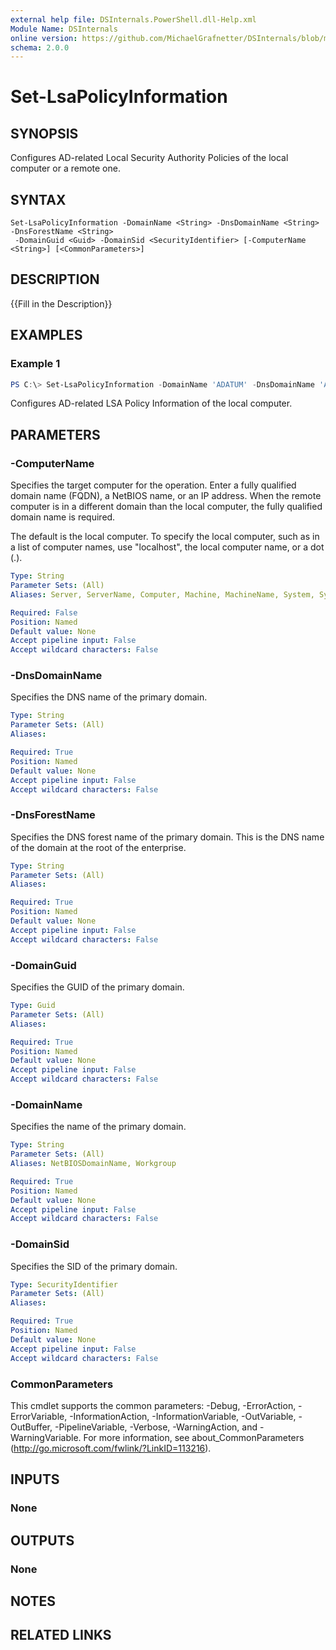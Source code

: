 ```yaml
---
external help file: DSInternals.PowerShell.dll-Help.xml
Module Name: DSInternals
online version: https://github.com/MichaelGrafnetter/DSInternals/blob/master/Documentation/PowerShell/Set-LsaPolicyInformation.md
schema: 2.0.0
---
```


# Set-LsaPolicyInformation

## SYNOPSIS
Configures AD-related Local Security Authority Policies of the local computer or a remote one.

## SYNTAX

```
Set-LsaPolicyInformation -DomainName <String> -DnsDomainName <String> -DnsForestName <String>
 -DomainGuid <Guid> -DomainSid <SecurityIdentifier> [-ComputerName <String>] [<CommonParameters>]
```

## DESCRIPTION
{{Fill in the Description}}

## EXAMPLES

### Example 1
```powershell
PS C:\> Set-LsaPolicyInformation -DomainName 'ADATUM' -DnsDomainName 'Adatum.com' -DnsForestName 'Adatum.com' -DomainGuid 279b615e-ae79-4c86-a61a-50f687b9f7b8 -DomainSid S-1-5-21-1817670852-3242289776-1304069626
```

Configures AD-related LSA Policy Information of the local computer.

## PARAMETERS

### -ComputerName

Specifies the target computer for the operation. Enter a fully qualified domain name (FQDN), a NetBIOS name, or an IP address. When the remote computer is in a different domain than the local computer, the fully qualified domain name is required.

The default is the local computer. To specify the local computer, such as in a list of computer names, use "localhost", the local computer name, or a dot (.).

```yaml
Type: String
Parameter Sets: (All)
Aliases: Server, ServerName, Computer, Machine, MachineName, System, SystemName

Required: False
Position: Named
Default value: None
Accept pipeline input: False
Accept wildcard characters: False
```

### -DnsDomainName
Specifies the DNS name of the primary domain.

```yaml
Type: String
Parameter Sets: (All)
Aliases:

Required: True
Position: Named
Default value: None
Accept pipeline input: False
Accept wildcard characters: False
```

### -DnsForestName
Specifies the DNS forest name of the primary domain. This is the DNS name of the domain at the root of the enterprise.

```yaml
Type: String
Parameter Sets: (All)
Aliases:

Required: True
Position: Named
Default value: None
Accept pipeline input: False
Accept wildcard characters: False
```

### -DomainGuid
Specifies the GUID of the primary domain.

```yaml
Type: Guid
Parameter Sets: (All)
Aliases:

Required: True
Position: Named
Default value: None
Accept pipeline input: False
Accept wildcard characters: False
```

### -DomainName
Specifies the name of the primary domain. 

```yaml
Type: String
Parameter Sets: (All)
Aliases: NetBIOSDomainName, Workgroup

Required: True
Position: Named
Default value: None
Accept pipeline input: False
Accept wildcard characters: False
```

### -DomainSid
Specifies the SID of the primary domain.

```yaml
Type: SecurityIdentifier
Parameter Sets: (All)
Aliases:

Required: True
Position: Named
Default value: None
Accept pipeline input: False
Accept wildcard characters: False
```

### CommonParameters
This cmdlet supports the common parameters: -Debug, -ErrorAction, -ErrorVariable, -InformationAction, -InformationVariable, -OutVariable, -OutBuffer, -PipelineVariable, -Verbose, -WarningAction, and -WarningVariable. For more information, see about_CommonParameters (http://go.microsoft.com/fwlink/?LinkID=113216).

## INPUTS

### None
## OUTPUTS

### None
## NOTES

## RELATED LINKS
